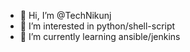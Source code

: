 - 👋 Hi, I’m @TechNikunj
- 👀 I’m interested in python/shell-script
- 🌱 I’m currently learning ansible/jenkins

<!---
TechNikunj/TechNikunj is a ✨ special ✨ repository because its `README.md` (this file) appears on your GitHub profile.
You can click the Preview link to take a look at your changes.
--->
